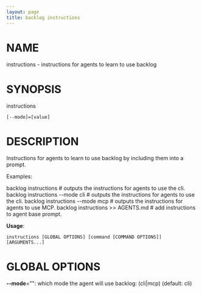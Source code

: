 ```yaml
---
layout: page
title: backlog instructions
---
```


# NAME

instructions - instructions for agents to learn to use backlog

# SYNOPSIS

instructions

```
[--mode]=[value]
```

# DESCRIPTION

Instructions for agents to learn to use backlog by including them into a prompt.

Examples:

backlog instructions               # outputs the instructions for agents to use the cli.
backlog instructions --mode cli    # outputs the instructions for agents to use the cli.
backlog instructions --mode mcp    # outputs the instructions for agents to use MCP.
backlog instructions >> AGENTS.md  # add instructions to agent base prompt.


**Usage**:

```
instructions [GLOBAL OPTIONS] [command [COMMAND OPTIONS]] [ARGUMENTS...]
```

# GLOBAL OPTIONS

**--mode**="": which mode the agent will use backlog: (cli|mcp) (default: cli)

